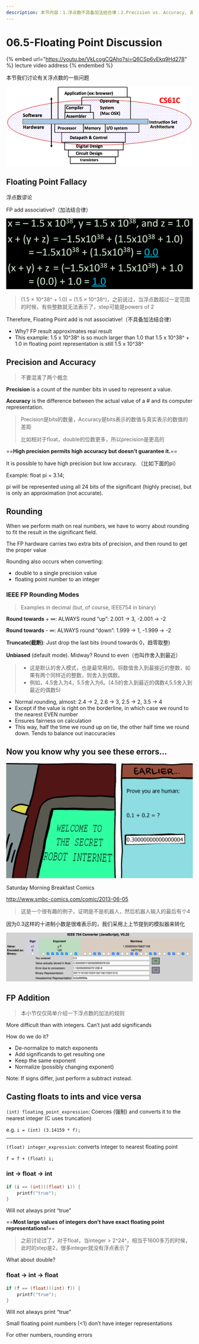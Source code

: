 ```yaml
---
description: 本节内容：1.浮点数不具备加法结合律；2.Precision vs. Accuracy, 高Precision不一定能保证Accuracy，甚至可能Accuracy还是很低；3. 如何进行取证，最常用的“舍入到最近”；4. 浮点数的加法的规则；5. 在浮点数和整数之间转型的问题。
---
```


# 06.5-Floating Point Discussion

{% embed url="https://youtu.be/VkLcogCQAho?si=Q6CSp6yEkq9Hd278" %}
lecture video address
{% endembed %}

本节我们讨论有关浮点数的一些问题

![image-20240525214016202](../.image/image-20240525214016202.png)

## Floating Point Fallacy

浮点数谬论

FP add associative?（加法结合律）

![image-20240602214240615](.image/image-20240602214240615.png)

> (1.5 × 10^38^ + 1.0) = (1.5 × 10^38^)，之前说过，当浮点数超过一定范围的时候，有些整数就无法表示了，step可能是powers of 2

Therefore, Floating Point add is not associative!（不具备加法结合律）

- Why? FP result approximates real result
- This example: 1.5 x 10^38^ is so much larger than 1.0 that 1.5 x 10^38^ + 1.0 in floating point representation is still 1.5 x 10^38^

## Precision and Accuracy

> 不要混淆了两个概念

**Precision** is a count of the number bits in used to represent a value.

**Accuracy** is the difference between the actual value of a # and its computer representation.

> Precision是bits的数量，Accuracy是bits表示的数值与真实表示的数值的差距
>
> 比如相对于float，double的位数更多，所以precision是更高的

==**High precision permits high accuracy but doesn’t guarantee it.**== 

It is possible to have high precision but low accuracy. （比如下面的pi）

Example: float pi = 3.14;

pi will be represented using all 24 bits of the significant (highly precise), but is only an approximation (not accurate). 

## Rounding

When we perform math on real numbers, we have to worry about rounding to fit the result in the significant field.

The FP hardware carries two extra bits of precision, and then round to get the proper value

Rounding also occurs when converting: 

- double to a single precision value
- floating point number to an integer

### IEEE FP Rounding Modes

> Examples in decimal (but, of course, IEEE754 in binary)

**Round towards** + ∞: ALWAYS round “up”: 2.001 → 3, -2.001 → -2

**Round towards** - ∞: ALWAYS round “down”: 1.999 → 1, -1.999 → -2

**Truncate(截断)**: Just drop the last bits (round towards 0，趋零取整)

**Unbiased** (default mode). Midway? Round to even（也叫作舍入到最近）

> - 这是默认的舍入模式，也是最常用的。将数值舍入到最接近的整数，如果有两个同样近的整数，则舍入到偶数。
> - 例如，4.5舍入为4，5.5舍入为6。(4.5的舍入到最近的偶数4,5.5舍入到最近的偶数5)

- Normal rounding, almost: 2.4 → 2, 2.6 → 3, 2.5 → 2, 3.5 → 4
- Except if the value is right on the borderline, in which case we round to the nearest EVEN number
- Ensures fairness on calculation
- This way, half the time we round up on tie, the other half time we round down. Tends to balance out inaccuracies

## Now you know why you see these errors…

![image-20240603195456621](.image/image-20240603195456621.png)

Saturday Morning Breakfast Comics

http://www.smbc-comics.com/comic/2013-06-05

> 这是一个很有趣的例子，证明是不是机器人，然后机器人输入的最后有个4

因为0.3这样的十进制小数是很难表示的，我们采用上上节提到的模拟器来转化

![image-20240603195638373](.image/image-20240603195638373.png)

## FP Addition

> 本小节仅仅简单介绍一下浮点数的加法的规则

More difficult than with integers. Can’t just add significands

How do we do it?

- De-normalize to match exponents
- Add significands to get resulting one
- Keep the same exponent
- Normalize (possibly changing exponent)

Note: If signs differ, just perform a subtract instead.

## Casting floats to ints and vice versa

`(int) floating_point_expression`: Coerces (强制) and converts it to the nearest integer (C uses truncation)

e.g. `i = (int) (3.14159 * f);`

---

`(float) integer_expression`: converts integer to nearest floating point

`f = f + (float) i;`

### int → float → int

```c
if (i == (int)((float) i)) {
    printf("true");
}
```

Will not always print “true”

==**Most large values of integers don’t have exact floating point representations!**==

> 之前讨论过了，对于float，当integer > 2^24^，相当于1600多万的时候，此时的step是2，很多integer就没有浮点表示了

What about double?

### float → int → float

```c
if (f == (float)((int) f)) {
    printf("true");
}
```

Will not always print “true”

Small floating point numbers (<1) don’t have integer representations

For other numbers, rounding errors
